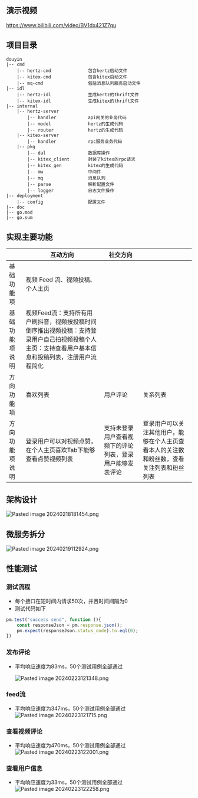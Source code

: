 ## 演示视频

https://www.bilibili.com/video/BV1dx421Z7qu

## 项目目录

```
douyin
|-- cmd
	|-- hertz-cmd              包含hertz启动文件
	|-- kitex-cmd              包含kitex启动文件
	|-- mq-cmd                 包括消息队列服务启动文件
|-- idl
	|-- hertz-idl              生成hertz的thrift文件
	|-- kitex-idl              生成kitex的thrift文件
|-- internal
	|-- hertz-server
		|-- handler            api网关的业务代码
		|-- model              hertz的生成代码
		|-- router             hertz的生成代码
	|-- kitex-server
		|-- handler            rpc服务业务代码
	|-- pkg
		|-- dal                数据库操作
		|-- kitex_client       封装了kitex的rpc请求
		|-- kitex_gen          kitex的生成代码
		|-- mw                 中间件
		|-- mq                 消息队列
		|-- parse              解析配置文件
		|-- logger             日志文件操作
|-- deployment
	|-- config                 配置文件
|-- doc
|-- go.mod
|-- go.sum
```

## 实现主要功能

|                | **互动方向**                                                 | **社交方向**                                             |                                                              |
| -------------- | ------------------------------------------------------------ | -------------------------------------------------------- | ------------------------------------------------------------ |
| 基础功能项     | 视频 Feed 流、视频投稿、个人主页                             |                                                          |                                                              |
| 基础功能项说明 | 视频Feed流：支持所有用户刷抖音，视频按投稿时间倒序推出视频投稿：支持登录用户自己拍视频投稿个人主页：支持查看用户基本信息和投稿列表，注册用户流程简化 |                                                          |                                                              |
| 方向功能项     | 喜欢列表                                                     | 用户评论                                                 | 关系列表                                                     |
| 方向功能项说明 | 登录用户可以对视频点赞，在个人主页喜欢Tab下能够查看点赞视频列表 | 支持未登录用户查看视频下的评论列表，登录用户能够发表评论 | 登录用户可以关注其他用户，能够在个人主页查看本人的关注数和粉丝数，查看关注列表和粉丝列表 |

## 架构设计
![Pasted image 20240218181454.png](https://p3-juejin.byteimg.com/tos-cn-i-k3u1fbpfcp/1db6b709cc7a4d40b91c28bf83c2a3e5~tplv-k3u1fbpfcp-jj-mark:0:0:0:0:q75.image#?w=993&h=408&s=31903&e=png&b=fefefe)
## 微服务拆分
![Pasted image 20240219112924.png](https://p6-juejin.byteimg.com/tos-cn-i-k3u1fbpfcp/23257aca4bf543909f6486b148ff0b08~tplv-k3u1fbpfcp-jj-mark:0:0:0:0:q75.image#?w=775&h=622&s=37040&e=png&b=fdfdfd)

## 性能测试

### 测试流程
- 每个接口在短时间内请求50次，并且时间间隔为0
- 测试代码如下
```javascript
pm.test("success send", function (){
    const responseJson = pm.response.json();
    pm.expect(responseJson.status_code).to.eql(0);
})
```
### 发布评论
- 平均响应速度为83ms，50个测试用例全部通过

  ![Pasted image 20240223121348.png](https://p6-juejin.byteimg.com/tos-cn-i-k3u1fbpfcp/56e7ad8d0cdd40c88cf58d245ce23a50~tplv-k3u1fbpfcp-jj-mark:0:0:0:0:q75.image#?w=1422&h=887&s=169742&e=png&b=fdfdfd)
### feed流
- 平均响应速度为347ms，50个测试用例全部通过
![Pasted image 20240223121715.png](https://p9-juejin.byteimg.com/tos-cn-i-k3u1fbpfcp/77bf5d8c63d24b6b9a9c6cee1d374d80~tplv-k3u1fbpfcp-jj-mark:0:0:0:0:q75.image#?w=1407&h=890&s=163813&e=png&b=fdfdfd)
### 查看视频评论
- 平均响应速度为470ms，50个测试用例全部通过
![Pasted image 20240223122001.png](https://p6-juejin.byteimg.com/tos-cn-i-k3u1fbpfcp/d9300f7d25cc494692d78321d129ac5d~tplv-k3u1fbpfcp-jj-mark:0:0:0:0:q75.image#?w=1431&h=897&s=109489&e=png&b=fefefe)
### 查看用户信息
- 平均响应速度为33ms，50个测试用例全部通过
![Pasted image 20240223122258.png](https://p1-juejin.byteimg.com/tos-cn-i-k3u1fbpfcp/00da98e8dc184c41a012fd90eaef6535~tplv-k3u1fbpfcp-jj-mark:0:0:0:0:q75.image#?w=1432&h=899&s=178223&e=png&b=fefefe)

